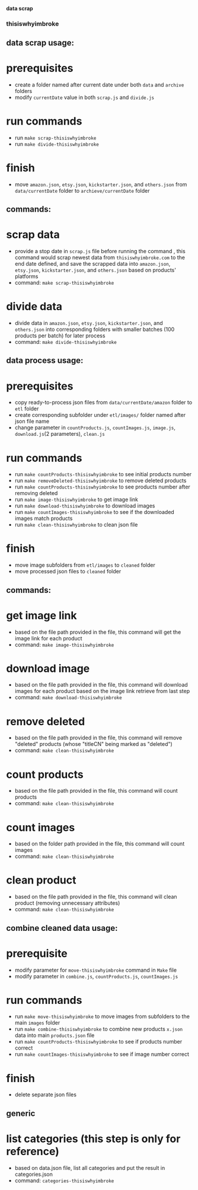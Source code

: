 #### data scrap 

### thisiswhyimbroke

## data scrap usage:

# prerequisites
* create a folder named after current date under both `data` and `archive` folders 
* modify `currentDate` value in both `scrap.js` and `divide.js`

# run commands 
* run `make scrap-thisiswhyimbroke`
* run `make divide-thisiswhyimbroke`

# finish
* move `amazon.json`, `etsy.json`, `kickstarter.json`, and `others.json` from `data/currentDate` folder to `archieve/currentDate` folder

## commands:

# scrap data
* provide a stop date in `scrap.js` file before running the command , this command would scrap newest data from `thisiswhyimbroke.com` to the end date defined, and save the scrapped data into `amazon.json`, `etsy.json`, `kickstarter.json`, and `others.json` based on products' platforms
* command: `make scrap-thisiswhyimbroke`

# divide data
* divide data in `amazon.json`, `etsy.json`, `kickstarter.json`, and `others.json` into corresponding folders with smaller batches (100 products per batch) for later process
* command: `make divide-thisiswhyimbroke`



## data process usage:

# prerequisites
* copy ready-to-process json files from `data/currentDate/amazon` folder to `etl` folder
* create corresponding subfolder under `etl/images/` folder named after json file name
* change parameter in `countProducts.js`, `countImages.js`, `image.js`, `download.js`(2 parameters), `clean.js`

# run commands
* run `make countProducts-thisiswhyimbroke` to see initial products number
* run `make removeDeleted-thisiswhyimbroke` to remove deleted products
* run `make countProducts-thisiswhyimbroke` to see products number after removing deleted
* run `make image-thisiswhyimbroke` to get image link
* run `make download-thisiswhyimbroke` to download images 
* run `make countImages-thisiswhyimbroke` to see if the downloaded images match products
* run `make clean-thisiswhyimbroke` to clean json file

# finish
* move image subfolders from `etl/images` to `cleaned` folder
* move processed json files to `cleaned` folder

## commands:

# get image link
* based on the file path provided in the file, this command will get the image link for each product
* command: `make image-thisiswhyimbroke`

# download image
* based on the file path provided in the file, this command will download images for each product based on the image link retrieve from last step
* command: `make download-thisiswhyimbroke`

# remove deleted
* based on the file path provided in the file, this command will remove "deleted" products (whose "titleCN" being marked as "deleted")
* command: `make clean-thisiswhyimbroke`

# count products
* based on the file path provided in the file, this command will count products
* command: `make clean-thisiswhyimbroke`

# count images
* based on the folder path provided in the file, this command will count images
* command: `make clean-thisiswhyimbroke`

# clean product
* based on the file path provided in the file, this command will clean product (removing unnecessary attributes)
* command: `make clean-thisiswhyimbroke`





## combine cleaned data usage:

# prerequisite
* modify parameter for `move-thisiswhyimbroke` command in `Make` file
* modify parameter in `combine.js`, `countProducts.js`, `countImages.js`

# run commands
* run `make move-thisiswhyimbroke` to move images from subfolders to the main `images` folder
* run `make combine-thisiswhyimbroke` to combine new products `x.json` data into main `products.json` file
* run `make countProducts-thisiswhyimbroke` to see if products number correct
* run `make countImages-thisiswhyimbroke` to see if image number correct

# finish
* delete separate json files 

## generic 

# list categories (this step is only for reference)
* based on data.json file, list all categories and put the result in categories.json
* command: `categories-thisiswhyimbroke`
